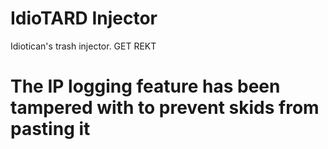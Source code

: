 # IdioTARD Injector
Idiotican's trash injector. GET REKT

# The IP logging feature has been tampered with to prevent skids from pasting it
